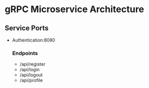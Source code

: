 # gRPC Microservice Architecture

## Service Ports

-   Authentication:8080
    ### Endpoints
    -   /api/register
    -   /api/login
    -   /api/logout
    -   /api/profile
